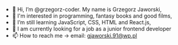 - 👋 Hi, I’m @grzegorz-coder. My name is Grzegorz Jaworski, 
- 👀 I'm interested in programming, fantasy books and good films,
- 🌱 I’m still learning JavaScript, CSS, HTML and React.js,
- 💞️ I am currently looking for a job as a junior frontend developer
- 📫 How to reach me -> email: gjaworski.91@wp.pl

